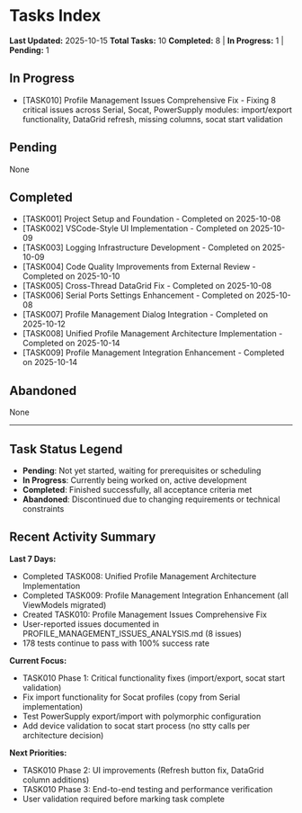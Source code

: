 # Tasks Index

**Last Updated:** 2025-10-15
**Total Tasks:** 10
**Completed:** 8 | **In Progress:** 1 | **Pending:** 1

## In Progress

- [TASK010] Profile Management Issues Comprehensive Fix - Fixing 8 critical issues across Serial, Socat, PowerSupply modules: import/export functionality, DataGrid refresh, missing columns, socat start validation

## Pending

None

## Completed

- [TASK001] Project Setup and Foundation - Completed on 2025-10-08
- [TASK002] VSCode-Style UI Implementation - Completed on 2025-10-09
- [TASK003] Logging Infrastructure Development - Completed on 2025-10-09
- [TASK004] Code Quality Improvements from External Review - Completed on 2025-10-10
- [TASK005] Cross-Thread DataGrid Fix - Completed on 2025-10-08
- [TASK006] Serial Ports Settings Enhancement - Completed on 2025-10-08
- [TASK007] Profile Management Dialog Integration - Completed on 2025-10-12
- [TASK008] Unified Profile Management Architecture Implementation - Completed on 2025-10-14
- [TASK009] Profile Management Integration Enhancement - Completed on 2025-10-14

## Abandoned

None

---

## Task Status Legend

- **Pending**: Not yet started, waiting for prerequisites or scheduling
- **In Progress**: Currently being worked on, active development
- **Completed**: Finished successfully, all acceptance criteria met
- **Abandoned**: Discontinued due to changing requirements or technical constraints

## Recent Activity Summary

**Last 7 Days:**

- Completed TASK008: Unified Profile Management Architecture Implementation
- Completed TASK009: Profile Management Integration Enhancement (all ViewModels migrated)
- Created TASK010: Profile Management Issues Comprehensive Fix
- User-reported issues documented in PROFILE_MANAGEMENT_ISSUES_ANALYSIS.md (8 issues)
- 178 tests continue to pass with 100% success rate

**Current Focus:**

- TASK010 Phase 1: Critical functionality fixes (import/export, socat start validation)
- Fix import functionality for Socat profiles (copy from Serial implementation)
- Test PowerSupply export/import with polymorphic configuration
- Add device validation to socat start process (no stty calls per architecture decision)

**Next Priorities:**

- TASK010 Phase 2: UI improvements (Refresh button fix, DataGrid column additions)
- TASK010 Phase 3: End-to-end testing and performance verification
- User validation required before marking task complete
